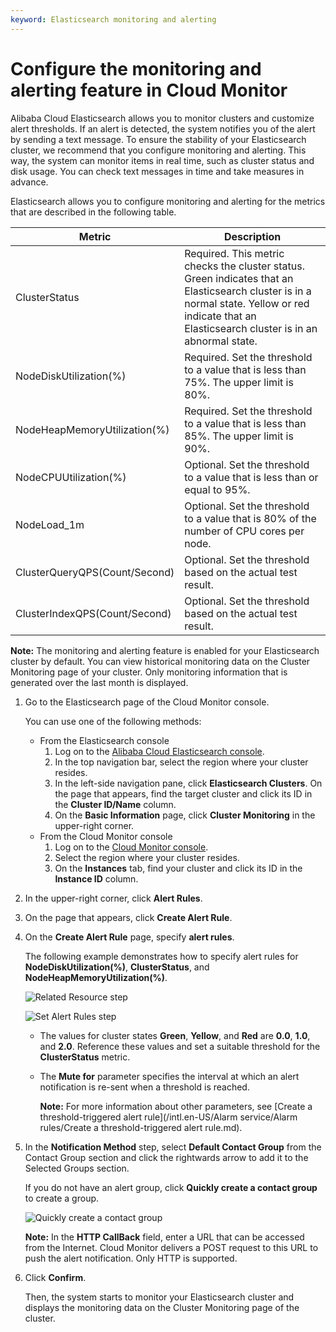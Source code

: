 ```yaml
---
keyword: Elasticsearch monitoring and alerting
---
```


# Configure the monitoring and alerting feature in Cloud Monitor

Alibaba Cloud Elasticsearch allows you to monitor clusters and customize alert thresholds. If an alert is detected, the system notifies you of the alert by sending a text message. To ensure the stability of your Elasticsearch cluster, we recommend that you configure monitoring and alerting. This way, the system can monitor items in real time, such as cluster status and disk usage. You can check text messages in time and take measures in advance.

Elasticsearch allows you to configure monitoring and alerting for the metrics that are described in the following table.

|Metric|Description|
|------|-----------|
|ClusterStatus|Required. This metric checks the cluster status. Green indicates that an Elasticsearch cluster is in a normal state. Yellow or red indicate that an Elasticsearch cluster is in an abnormal state.|
|NodeDiskUtilization\(%\)|Required. Set the threshold to a value that is less than 75%. The upper limit is 80%.|
|NodeHeapMemoryUtilization\(%\)|Required. Set the threshold to a value that is less than 85%. The upper limit is 90%.|
|NodeCPUUtilization\(%\)|Optional. Set the threshold to a value that is less than or equal to 95%.|
|NodeLoad\_1m|Optional. Set the threshold to a value that is 80% of the number of CPU cores per node.|
|ClusterQueryQPS\(Count/Second\)|Optional. Set the threshold based on the actual test result.|
|ClusterIndexQPS\(Count/Second\)|Optional. Set the threshold based on the actual test result.|

**Note:** The monitoring and alerting feature is enabled for your Elasticsearch cluster by default. You can view historical monitoring data on the Cluster Monitoring page of your cluster. Only monitoring information that is generated over the last month is displayed.

1.  Go to the Elasticsearch page of the Cloud Monitor console.

    You can use one of the following methods:

    -   From the Elasticsearch console
        1.  Log on to the [Alibaba Cloud Elasticsearch console](https://elasticsearch.console.aliyun.com/#/home).
        2.  In the top navigation bar, select the region where your cluster resides.
        3.  In the left-side navigation pane, click **Elasticsearch Clusters**. On the page that appears, find the target cluster and click its ID in the **Cluster ID/Name** column.
        4.  On the **Basic Information** page, click **Cluster Monitoring** in the upper-right corner.
    -   From the Cloud Monitor console
        1.  Log on to the [Cloud Monitor console](https://cloudmonitor.console.aliyun.com/#/cloud/buckets/elasticsearch/).
        2.  Select the region where your cluster resides.
        3.  On the **Instances** tab, find your cluster and click its ID in the **Instance ID** column.
2.  In the upper-right corner, click **Alert Rules**.

3.  On the page that appears, click **Create Alert Rule**.

4.  On the **Create Alert Rule** page, specify **alert rules**.

    The following example demonstrates how to specify alert rules for **NodeDiskUtilization\(%\)**, **ClusterStatus**, and **NodeHeapMemoryUtilization\(%\)**.

    ![Related Resource step](../images/p39986.png "Related Resource step")

    ![Set Alert Rules step](../images/p39987.png "Set Alert Rules step")

    -   The values for cluster states **Green**, **Yellow**, and **Red** are **0.0**, **1.0**, and **2.0**. Reference these values and set a suitable threshold for the **ClusterStatus** metric.
    -   The **Mute for** parameter specifies the interval at which an alert notification is re-sent when a threshold is reached.

        **Note:** For more information about other parameters, see [Create a threshold-triggered alert rule](/intl.en-US/Alarm service/Alarm rules/Create a threshold-triggered alert rule.md).

5.  In the **Notification Method** step, select **Default Contact Group** from the Contact Group section and click the rightwards arrow to add it to the Selected Groups section.

    If you do not have an alert group, click **Quickly create a contact group** to create a group.

    ![Quickly create a contact group](https://static-aliyun-doc.oss-accelerate.aliyuncs.com/assets/img/en-US/3667819951/p39988.png)

    **Note:** In the **HTTP CallBack** field, enter a URL that can be accessed from the Internet. Cloud Monitor delivers a POST request to this URL to push the alert notification. Only HTTP is supported.

6.  Click **Confirm**.

    Then, the system starts to monitor your Elasticsearch cluster and displays the monitoring data on the Cluster Monitoring page of the cluster.


